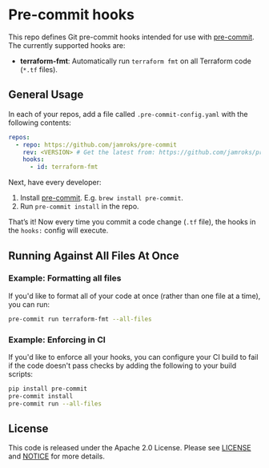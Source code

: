 
# Pre-commit hooks

This repo defines Git pre-commit hooks intended for use with [pre-commit](http://pre-commit.com/). The currently
supported hooks are:

* **terraform-fmt**: Automatically run `terraform fmt` on all Terraform code (`*.tf` files).

## General Usage

In each of your repos, add a file called `.pre-commit-config.yaml` with the following contents:

```yaml
repos:
  - repo: https://github.com/jamroks/pre-commit
    rev: <VERSION> # Get the latest from: https://github.com/jamroks/pre-commit/releases
    hooks:
      - id: terraform-fmt
```

Next, have every developer:

1. Install [pre-commit](http://pre-commit.com/). E.g. `brew install pre-commit`.
1. Run `pre-commit install` in the repo.

That’s it! Now every time you commit a code change (`.tf` file), the hooks in the `hooks:` config will execute.

## Running Against All Files At Once

### Example: Formatting all files

If you'd like to format all of your code at once (rather than one file at a time), you can run:

```bash
pre-commit run terraform-fmt --all-files
```

### Example: Enforcing in CI

If you'd like to enforce all your hooks, you can configure your CI build to fail if the code doesn't pass checks by
adding the following to your build scripts:

```bash
pip install pre-commit
pre-commit install
pre-commit run --all-files
```

## License

This code is released under the Apache 2.0 License. Please see [LICENSE](LICENSE) and [NOTICE](NOTICE) for more details.
